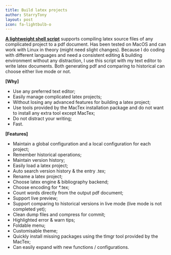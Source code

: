 ```yaml
---
title: Build latex projects
author: StarryTony
layout: post
icon: fa-lightbulb-o
---
```

**[A lightweight shell script](https://starrytony.github.io/Build-Latex-Projects/)** supports compiling latex source files of any complicated project to a pdf document. Has been tested on MacOS and can work with Linux in theory (might need slight changes). Because I do coding with different languages and need a consistent editing & building environment without any distraction, I use this script with my text editor to write latex documents. Both generating pdf and comparing to historical can choose either live mode or not.

**[Why]**  
* Use any preferred text editor;  
* Easily manage complicated latex projects;  
* Without losing any advanced features for building a latex project;  
* Use tools provided by the MacTex installation package and do not want to install any extra tool except MacTex;  
* Do not distract your writing;  
* Fast.

**[Features]**  
* Maintain a global configuration and a local configuration for each project;  
* Remember historical operations;  
* Maintain version history;  
* Easily load a latex project;  
* Auto search version history & the entry .tex;  
* Rename a latex project;  
* Choose latex engine & bibliography backend;  
* Choose encoding for \*.tex;  
* Count words directly from the output pdf document;  
* Support live preview;  
* Support comparing to historical versions in live mode (live mode is not completed yet);  
* Clean dump files and compress for commit;  
* Highlighted error & warn tips;  
* Foldable menu;  
* Customisable theme;  
* Quickly install missing packages using the tlmgr tool provided by the MacTex;  
* Can easily expand with new functions / configurations.